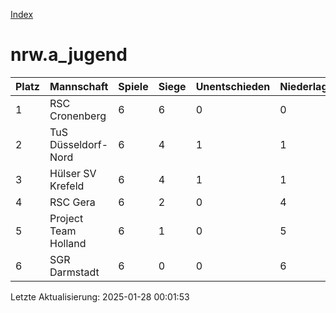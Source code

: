 [Index](./README.md)

# nrw.a_jugend

| Platz |  Mannschaft |  Spiele |  Siege |  Unentschieden |  Niederlagen |  Tore |  Differenz |  Punkte | 
| --- |  --- |  --- |  --- |  --- |  --- |  --- |  --- |  --- |  
|  1 |   RSC Cronenberg |   6 |   6 |   0 |   0 |   44:10 |   34 |   18 |  
|  2 |   TuS Düsseldorf-Nord |   6 |   4 |   1 |   1 |   33:14 |   19 |   13 |  
|  3 |   Hülser SV Krefeld |   6 |   4 |   1 |   1 |   24:15 |   9 |   13 |  
|  4 |   RSC Gera |   6 |   2 |   0 |   4 |   16:23 |   -7 |   6 |  
|  5 |   Project Team Holland |   6 |   1 |   0 |   5 |   6:33 |   -27 |   3 |  
|  6 |   SGR Darmstadt |   6 |   0 |   0 |   6 |   9:37 |   -28 |   0 |  


Letzte Aktualisierung: 2025-01-28 00:01:53